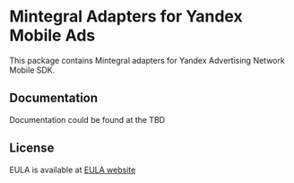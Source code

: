 # Mintegral Adapters for Yandex Mobile Ads

This package contains Mintegral adapters for Yandex Advertising Network Mobile SDK.

## Documentation

Documentation could be found at the TBD

## License

EULA is available at [EULA website][LICENSE]

[LICENSE]: https://yandex.com/legal/mobileads_sdk_agreement/
